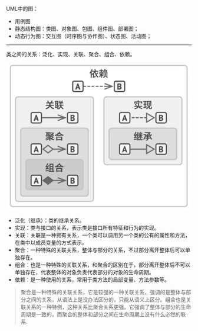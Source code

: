 UML中的图：
- 用例图
- 静态结构图：类图、对象图、包图、组件图、部署图；
- 动态行为图：交互图（时序图与协作图）、状态图、活动图；

---

类之间的关系：泛化、实现、关联、聚合、组合、依赖。

![alt text](类之间的关系.png)

- 泛化（继承）：类的继承关系。
- 实现：类与接口的关系，表示类是接口所有特征和行为的实现。
- 关联：关联是一种拥有关系，一个类可以调用另一个类的公有的属性和方法，在类中以成员变量的方式表示。
- 聚合：一种特殊的关联关系，整体与部分的关系，不过部分离开整体后可以单独存在。
- 组合：也是一种特殊的关联关系，和聚合的区别在于，部分离开整体后不可以单独存在，代表整体的对象负责代表部分的对象的生命周期。
- 依赖：是一种使用的关系，常用于类方法的局部变量、方法参数等。

> 聚合是一种特殊的关联关系，它是较强的一种关联关系，强调的是整体与部分之间的关系，从语法上是没办法区分的，只能从语义上区分。组合也是关联关系的一种特例，这种关系比聚合关系更强。它强调了整体与部分的生命周期是一致的，而聚合的整体和部分之间在生命周期上没有什么必然的联系.